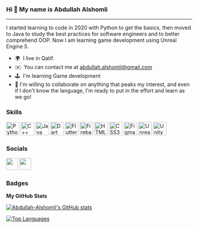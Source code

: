 ### Hi 👋 My name is Abdullah Alshomli
<hr>


I started learning to code in 2020 with Python to get the basics, then moved to Java to study the best practices for software engineers and to better comprehend OOP. Now I am learning game development using Unreal Engine 5.

* 🌍  I live in Qatif.
* ✉️  You can contact me at [abdullah.alshomli@gmail.com](mailto:abdullah.alshomli@gmail.com)
* 🕹️  I'm learning Game development
* 🤝  I'm willing to collaborate on anything that peaks my interest, and even if I don't know the language, I'm ready to put in the effort and learn as we go!

### Skills

<p align="left">
<a href="https://www.python.org/" target="_blank" rel="noreferrer"><img src="https://raw.githubusercontent.com/danielcranney/readme-generator/main/public/icons/skills/python-colored.svg" width="36" height="36" alt="Python" /></a>
<a href="https://learn.microsoft.com/en-us/cpp/windows/latest-supported-vc-redist?view=msvc-170" target="_blank" rel="noreferrer"><img src="https://cdn-icons-png.flaticon.com/512/6132/6132222.png" width="36" height="36" alt="C++" /></a>
<a href="https://www.oracle.com/java/" target="_blank" rel="noreferrer"><img src="https://raw.githubusercontent.com/danielcranney/readme-generator/main/public/icons/skills/java-colored.svg" width="36" height="36" alt="Java" /></a>
<a href="https://dart.dev/" target="_blank" rel="noreferrer"><img src="https://raw.githubusercontent.com/danielcranney/readme-generator/main/public/icons/skills/dart-colored.svg" width="36" height="36" alt="Dart" /></a>
<a href="https://flutter.dev/" target="_blank" rel="noreferrer"><img src="https://raw.githubusercontent.com/danielcranney/readme-generator/main/public/icons/skills/flutter-colored.svg" width="36" height="36" alt="Flutter" /></a> 
<a href="https://firebase.google.com/" target="_blank" rel="noreferrer"><img src="https://raw.githubusercontent.com/danielcranney/readme-generator/main/public/icons/skills/firebase-colored.svg" width="36" height="36" alt="Firebase" /></a>
<a href="https://developer.mozilla.org/en-US/docs/Glossary/HTML5" target="_blank" rel="noreferrer"><img src="https://raw.githubusercontent.com/danielcranney/readme-generator/main/public/icons/skills/html5-colored.svg" width="36" height="36" alt="HTML5" /></a>
<a href="https://www.w3.org/TR/CSS/#css" target="_blank" rel="noreferrer"><img src="https://raw.githubusercontent.com/danielcranney/readme-generator/main/public/icons/skills/css3-colored.svg" width="36" height="36" alt="CSS3" /></a>
<a href="https://www.figma.com/" target="_blank" rel="noreferrer"><img src="https://raw.githubusercontent.com/danielcranney/readme-generator/main/public/icons/skills/figma-colored.svg" width="36" height="36" alt="Figma" /></a>
<a href="https://www.unrealengine.com/en-US/unreal-engine-5" target="_blank" rel="noreferrer"><img src="https://cdn.iconscout.com/icon/free/png-256/unreal-engine-2749375-2284765.png" width="36" height="36" alt="Unreal Engine 5" /></a>
<a href="https://th.bing.com/th/id/OIP.A-bZzL1XoVHC8Gp69kYpqQHaH8?pid=ImgDet&rs=1" target="_blank" rel="noreferrer"><img src="https://th.bing.com/th/id/OIP.A-bZzL1XoVHC8Gp69kYpqQHaH8?pid=ImgDet&rs=1" width="36" height="36" alt="Unity Game Engine" /></a>
</p>




### Socials

<p align="left"> <a href="https://github.com/Abdullah-Alshomli" target="_blank" rel="noreferrer"><img src="https://raw.githubusercontent.com/danielcranney/readme-generator/main/public/icons/socials/github-dark.svg" width="32" height="32" /></a> <a href="https://www.linkedin.com/in/abdullah-alshomli/" target="_blank" rel="noreferrer"><img src="https://raw.githubusercontent.com/danielcranney/readme-generator/main/public/icons/socials/linkedin.svg" width="32" height="32" /></a> </p>



### Badges

<b>My GitHub Stats</b>

<a href="http://www.github.com/Abdullah-Alshomli"><img src="https://github-readme-stats.vercel.app/api?username=Abdullah-Alshomli&show_icons=true&hide=&count_private=true&title_color=0891b2&text_color=ffffff&icon_color=0891b2&bg_color=1c1917&hide_border=true&show_icons=true" alt="Abdullah-Alshomli's GitHub stats" /></a>

<a href="https://github.com/Abdullah-Alshomli" align="left"><img src="https://github-readme-stats.vercel.app/api/top-langs/?username=Abdullah-Alshomli&langs_count=10&title_color=0891b2&text_color=ffffff&icon_color=0891b2&bg_color=1c1917&hide_border=true&locale=en&custom_title=Top%20%Languages" alt="Top Languages" /></a>
